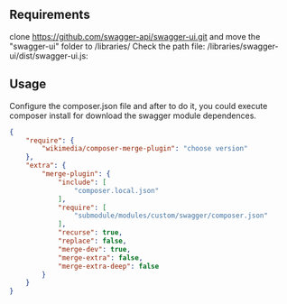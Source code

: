 Requirements
--------------

clone https://github.com/swagger-api/swagger-ui.git and move the "swagger-ui" folder to /libraries/
Check the path file: /libraries/swagger-ui/dist/swagger-ui.js:

Usage
-----

Configure the composer.json file and after to do it, you could execute composer install for download the swagger module dependences.

```json
{
    "require": {
        "wikimedia/composer-merge-plugin": "choose version"
    },
    "extra": {
        "merge-plugin": {
            "include": [
                "composer.local.json"
            ],
            "require": [
                "submodule/modules/custom/swagger/composer.json"
            ],
            "recurse": true,
            "replace": false,
            "merge-dev": true,
            "merge-extra": false,
            "merge-extra-deep": false
        }
    }
}
```